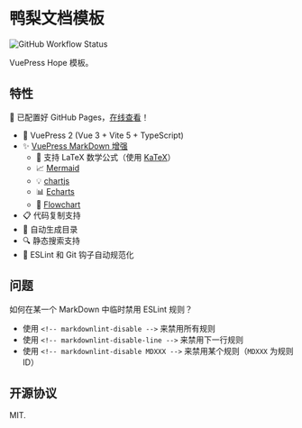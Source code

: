 # 鸭梨文档模板

![GitHub Workflow Status](https://img.shields.io/github/actions/workflow/status/Sun-ZhenXing/vuepress-solid-template/deploy-docs.yml?branch=main)

VuePress Hope 模板。

## 特性

🚀 已配置好 GitHub Pages，[在线查看](https://blog.alexsun.top/vuepress-hope-template/)！

- 🎉 VuePress 2 (Vue 3 + Vite 5 + TypeScript)
- ✨ [VuePress MarkDown 增强](https://vuepress-theme-hope.github.io/v2/md-enhance/)
  - 📖 支持 LaTeX 数学公式（使用 [KaTeX](https://katex.org/)）
  - 📈 [Mermaid](https://theme-hope.vuejs.press/guide/markdown/mermaid.html)
  - 💡 [chartjs](https://vuepress-theme-hope.github.io/v2/md-enhance/guide/chart/chartjs.html)
  - 📊 [Echarts](https://theme-hope.vuejs.press/guide/markdown/echarts.html)
  - 📐 [Flowchart](https://theme-hope.vuejs.press/guide/markdown/flowchart.html)
- 📋 代码复制支持
- 📜 自动生成目录
- 🔍 静态搜索支持
- 🎇 ESLint 和 Git 钩子自动规范化

## 问题

如何在某一个 MarkDown 中临时禁用 ESLint 规则？

- 使用 `<!-- markdownlint-disable -->` 来禁用所有规则
- 使用 `<!-- markdownlint-disable-line -->` 来禁用下一行规则
- 使用 `<!-- markdownlint-disable MDXXX -->` 来禁用某个规则（`MDXXX` 为规则 ID）

## 开源协议

MIT.
